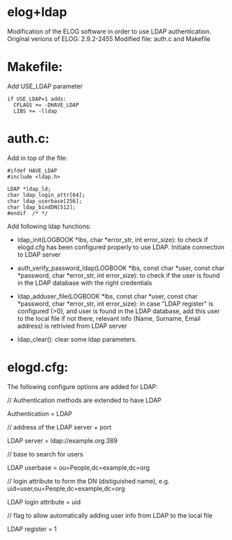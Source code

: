 elog+ldap
====

Modification of the ELOG software in order to use LDAP authentication.
Original verions of ELOG: 2.9.2-2455
Modified file: auth.c and Makefile

Makefile:
====
Add USE_LDAP parameter
```
if USE_LDAP=1 adds:
  CFLAGS += -DHAVE_LDAP
  LIBS += -lldap
```

auth.c:
====
Add in top of the file:
```
#ifdef HAVE_LDAP
#include <ldap.h>

LDAP *ldap_ld;
char ldap_login_attr[64];
char ldap_userbase[256];
char ldap_bindDN[512];
#endif  /* */
```

Add following ldap functions:

- ldap_init(LOGBOOK *lbs, char *error_str, int error_size):
to check if elogd.cfg has been configured properly to use LDAP. Initiate connection to LDAP server

- auth_verify_password_ldap(LOGBOOK *lbs, const char *user, const char *password, char *error_str, int error_size):
to check if the user is found in the LDAP database with the right credentials

- ldap_adduser_file(LOGBOOK *lbs, const char *user, const char *password, char *error_str, int error_size):
in case "LDAP register" is configured (>0), and user is found in the LDAP database, add this user to the local file if not there, relevant info (Name, Surname, Email address) is retrivied from LDAP server

- ldap_clear():
clear some ldap parameters.


elogd.cfg:
====
The following configure options are added for LDAP:

// Authentication methods are extended to have LDAP

Authentication = LDAP

// address of the LDAP server + port

LDAP server = ldap://example.org:389

// base to search for users

LDAP userbase = ou=People,dc=example,dc=org

// login attribute to form the DN (distiguished name), e.g. uid=user,ou=People,dc=example,dc=org

LDAP login attribute = uid

// flag to allow automatically adding user info from LDAP to the local file

LDAP register = 1
